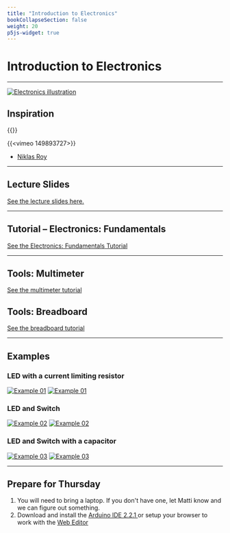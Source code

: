 ```yaml
---
title: "Introduction to Electronics"
bookCollapseSection: false
weight: 20
p5js-widget: true
---
```


# Introduction to Electronics

---

[![Electronics illustration](./img/ele.jpg)](./img/ele.jpg)

## Inspiration

{{<youtube rKhbUjVyKIc>}}

{{<vimeo 149893727>}}

- [Niklas Roy](https://www.niklasroy.com/)

---

## Lecture Slides

[See the lecture slides here.](https://miro.com/app/board/uXjVPKsDjlM=/?share_link_id=301025126870)

---

## Tutorial – Electronics: Fundamentals

[See the Electronics: Fundamentals Tutorial](../../../../tutorials/arduino-and-electronics/electronics/electronics-fundamentals/)

---

## Tools: Multimeter

[See the multimeter tutorial](../../../../tutorials/arduino-and-electronics/electronics/tools-multimeter/)

## Tools: Breadboard

[See the breadboard tutorial](../../../../tutorials/arduino-and-electronics/electronics/tools-breadboard/)

---

## Examples

### LED with a current limiting resistor

[![Example 01](./img/ex1.png)](./img/ex1.png)
[![Example 01](./img/ex1-bb.png)](./img/ex1-bb.png)

### LED and Switch

[![Example 02](./img/ex2.png)](./img/ex2.png)
[![Example 02](./img/ex2-bb.png)](./img/ex2-bb.png)

### LED and Switch with a capacitor

[![Example 03](./img/ex3.png)](./img/ex3.png)
[![Example 03](./img/ex3-bb.png)](./img/ex3-bb.png)

---

## Prepare for Thursday

1. You will need to bring a laptop. If you don't have one, let Matti know and we can figure out something.
2. Download and install the [Arduino IDE 2.2.1 ](https://www.arduino.cc/en/software) or setup your browser to work with the [Web Editor](https://docs.arduino.cc/arduino-cloud/getting-started/getting-started-web-editor)